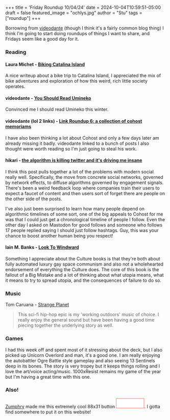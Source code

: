 +++
title = 'Friday Roundup 10/04/24'
date = 2024-10-04T10:59:51-05:00
draft = false
featured_image = "ochlys.jpg"
author = "Stu"
tags = ["roundup"]
+++

Borrowing from [videodante](https://blog.dante.cool/) (though I think it's a fairly common blog thing) I think I'm going to start doing roundups of things I want to share, and Fridays seem like a good day for it.

### Reading

#### Laura Michet - [Biking Catalina Island](https://blog.lauramichet.com/biking-catalina-island/)

A nice writeup about a bike trip to Catalina Island, I appreciated the mix of bike adventures and exploration of how this weird, rich little society operates.

#### videodante - [You Should Read Umineko](https://blog.dante.cool/you-should-read-umineko/)

Convinced me I should read Umineko this winter.

#### videodante (lol 2 links) - [Link Roundup 6: a collection of cohost memoriams ](https://blog.dante.cool/link-roundup-6-a-collection-of-cohost-memoriams/)

I have also been thinking a lot about Cohost and only a few days later am already missing it badly. videodante linked to a bunch of posts I also thought were worth reading so I'm just going to steal his work.

#### hikari - [the algorithm is killing twitter and it's driving me insane](https://hikari.noyu.me/blog/2024-10-02-the-algorithm-is-killing-twitter-and-its-driving-me-insane.html)

I think this post pulls together a lot of the problems with modern social really well. Specifically, the move from concrete social networks, governed by network effects, to diffuse algorithms governed by engagement signals. There's been a weird feedback loop where companies train their users to expect a faucet of content and then users sort of forget there are people on the other side of the posts. 

I've also just been surprised to learn how many people depend on algorithmic timelines of some sort, one of the big appeals to Cohost for me was that I could just get a chronological timeline of people I follow. Even the other day I asked on Mastodon for good follows and someone who follows 17 people replied saying I should just follow hashtags. Guy, this was your chance to boost another human being you respect!

#### Iain M. Banks - [Look To Windward](https://en.wikipedia.org/wiki/Look_to_Windward)

Something I appreciate about the Culture books is that they're both about fully automated luxury gay space communism and also not a wholehearted endorsement of everything the Culture does. The core of this book is the fallout of a Big Mistake and a lot of thinking about what utopia means, what it means to try to spread utopia, and the consequences of failure to do so.

### Music
Tom Caruana - [Strange Planet](https://tomcaruana-teasea.bandcamp.com/album/strange-planet)
> This sci-fi hip-hop epic is my 'working outdoors' music of choice. I really enjoy the general sound but have been having a good time piecing together the underlying story as well.

### Games
I had this week off and spent most of it stressing about the deck, but I also picked up Unicorn Overlord and man, it's a good one. I am really enjoying the autobattler Ogre Battle style gameplay and also seeing 13 Sentinels deep in its bones. The story is very tropey but it keeps things rolling and I love the art/voice acting/music. 1000xResist remains my game of the year but I'm having a great time with this one.

### Also!

[Zumphry](https://zumphry.net/) made me this extremely cool 88x31 button ![animated gif of a bike pulling an stu systems logo into frame, the word systems blinks a few times and then loops](stu-systems-8831.gif). I gotta find somewhere to put it on this website!